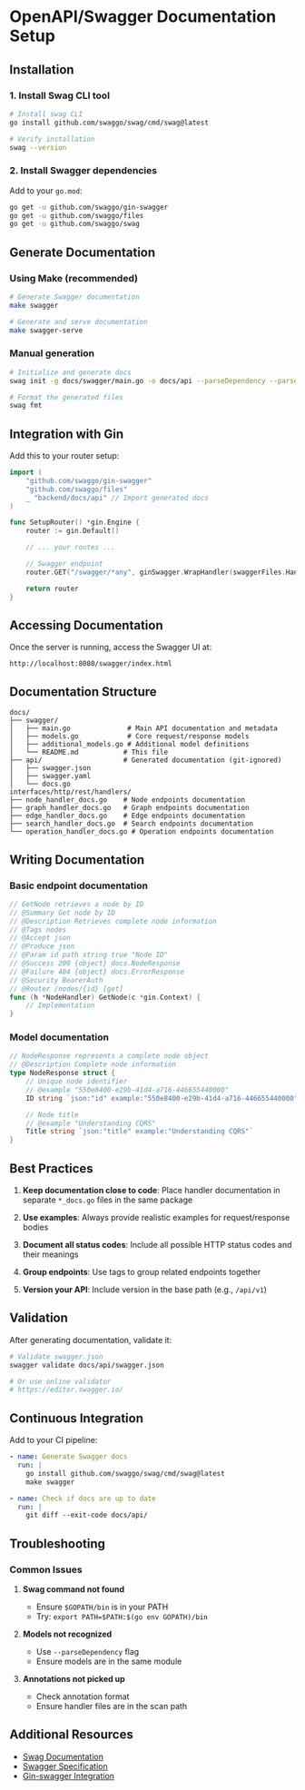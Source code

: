 # OpenAPI/Swagger Documentation Setup

## Installation

### 1. Install Swag CLI tool

```bash
# Install swag CLI
go install github.com/swaggo/swag/cmd/swag@latest

# Verify installation
swag --version
```

### 2. Install Swagger dependencies

Add to your `go.mod`:

```bash
go get -u github.com/swaggo/gin-swagger
go get -u github.com/swaggo/files
go get -u github.com/swaggo/swag
```

## Generate Documentation

### Using Make (recommended)

```bash
# Generate Swagger documentation
make swagger

# Generate and serve documentation
make swagger-serve
```

### Manual generation

```bash
# Initialize and generate docs
swag init -g docs/swagger/main.go -o docs/api --parseDependency --parseInternal

# Format the generated files
swag fmt
```

## Integration with Gin

Add this to your router setup:

```go
import (
    "github.com/swaggo/gin-swagger"
    "github.com/swaggo/files"
    _ "backend/docs/api" // Import generated docs
)

func SetupRouter() *gin.Engine {
    router := gin.Default()

    // ... your routes ...

    // Swagger endpoint
    router.GET("/swagger/*any", ginSwagger.WrapHandler(swaggerFiles.Handler))

    return router
}
```

## Accessing Documentation

Once the server is running, access the Swagger UI at:

```
http://localhost:8080/swagger/index.html
```

## Documentation Structure

```
docs/
├── swagger/
│   ├── main.go              # Main API documentation and metadata
│   ├── models.go            # Core request/response models
│   ├── additional_models.go # Additional model definitions
│   └── README.md           # This file
├── api/                    # Generated documentation (git-ignored)
│   ├── swagger.json
│   ├── swagger.yaml
│   └── docs.go
interfaces/http/rest/handlers/
├── node_handler_docs.go    # Node endpoints documentation
├── graph_handler_docs.go   # Graph endpoints documentation
├── edge_handler_docs.go    # Edge endpoints documentation
├── search_handler_docs.go  # Search endpoints documentation
└── operation_handler_docs.go # Operation endpoints documentation
```

## Writing Documentation

### Basic endpoint documentation

```go
// GetNode retrieves a node by ID
// @Summary Get node by ID
// @Description Retrieves complete node information
// @Tags nodes
// @Accept json
// @Produce json
// @Param id path string true "Node ID"
// @Success 200 {object} docs.NodeResponse
// @Failure 404 {object} docs.ErrorResponse
// @Security BearerAuth
// @Router /nodes/{id} [get]
func (h *NodeHandler) GetNode(c *gin.Context) {
    // Implementation
}
```

### Model documentation

```go
// NodeResponse represents a complete node object
// @Description Complete node information
type NodeResponse struct {
    // Unique node identifier
    // @example "550e8400-e29b-41d4-a716-446655440000"
    ID string `json:"id" example:"550e8400-e29b-41d4-a716-446655440000"`

    // Node title
    // @example "Understanding CQRS"
    Title string `json:"title" example:"Understanding CQRS"`
}
```

## Best Practices

1. **Keep documentation close to code**: Place handler documentation in separate `*_docs.go` files in the same package

2. **Use examples**: Always provide realistic examples for request/response bodies

3. **Document all status codes**: Include all possible HTTP status codes and their meanings

4. **Group endpoints**: Use tags to group related endpoints together

5. **Version your API**: Include version in the base path (e.g., `/api/v1`)

## Validation

After generating documentation, validate it:

```bash
# Validate swagger.json
swagger validate docs/api/swagger.json

# Or use online validator
# https://editor.swagger.io/
```

## Continuous Integration

Add to your CI pipeline:

```yaml
- name: Generate Swagger docs
  run: |
    go install github.com/swaggo/swag/cmd/swag@latest
    make swagger

- name: Check if docs are up to date
  run: |
    git diff --exit-code docs/api/
```

## Troubleshooting

### Common Issues

1. **Swag command not found**
   - Ensure `$GOPATH/bin` is in your PATH
   - Try: `export PATH=$PATH:$(go env GOPATH)/bin`

2. **Models not recognized**
   - Use `--parseDependency` flag
   - Ensure models are in the same module

3. **Annotations not picked up**
   - Check annotation format
   - Ensure handler files are in the scan path

## Additional Resources

- [Swag Documentation](https://github.com/swaggo/swag)
- [Swagger Specification](https://swagger.io/specification/)
- [Gin-swagger Integration](https://github.com/swaggo/gin-swagger)